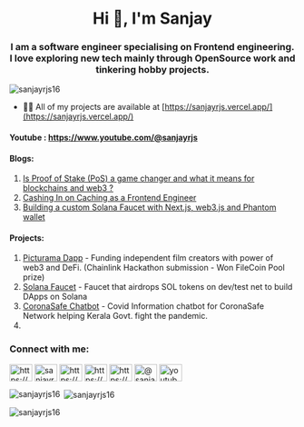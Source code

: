 <h1 align="center">Hi 👋, I'm Sanjay</h1>
<h3 align="center">I am a software engineer specialising on Frontend engineering. I love exploring new tech mainly through OpenSource work and tinkering hobby projects.</h3>

<p align="left"> <img src="https://komarev.com/ghpvc/?username=sanjayrjs16&label=Profile%20views&color=0e75b6&style=flat" alt="sanjayrjs16" /> </p>


- 👨‍💻 All of my projects are available at [https://sanjayrjs.vercel.app/](https://sanjayrjs.vercel.app/)


#### Youtube : https://www.youtube.com/@sanjayrjs

#### Blogs:
1. [Is Proof of Stake (PoS) a game changer and what it means for blockchains and web3 ?](https://dev.to/sanjayrjs16/the-gist-of-proof-of-stake-pos-39h2)
2. [Cashing In on Caching as a Frontend Engineer](https://betterprogramming.pub/cashing-in-on-caching-as-a-frontend-engineer-611a7c57f6b5)
3. [Building a custom Solana Faucet with Next.js, web3.js and Phantom wallet](https://sanjayrajesh.hashnode.dev/custom-solana-faucet-using-nextjs-part-1)

#### Projects: 
1. [Picturama Dapp](https://picturama-defi.netlify.app/) - Funding independent film creators with power of web3 and DeFi. (Chainlink Hackathon submission - Won FileCoin Pool prize)
2. [Solana Faucet](stardust-solana-faucet.vercel.app/) - Faucet that airdrops SOL tokens on dev/test net to build DApps on Solana
3. [CoronaSafe Chatbot](https://www.youtube.com/watch?v=A81YflXaZKQ) - Covid Information chatbot for CoronaSafe Network helping Kerala Govt. fight the pandemic.
4. 

<h3 align="left">Connect with me:</h3>
<p align="left">
<a href="https://dev.to/sanjayrjs16" target="blank"><img align="center" src="https://raw.githubusercontent.com/rahuldkjain/github-profile-readme-generator/master/src/images/icons/Social/devto.svg" alt="https://dev.to/sanjayrjs16" height="30" width="40" /></a>
<a href="https://twitter.com/sanjayrjs" target="blank"><img align="center" src="https://raw.githubusercontent.com/rahuldkjain/github-profile-readme-generator/master/src/images/icons/Social/twitter.svg" alt="sanjayrjs" height="30" width="40" /></a>
<a href="https://www.linkedin.com/in/sanjay-rajesh/" target="blank"><img align="center" src="https://raw.githubusercontent.com/rahuldkjain/github-profile-readme-generator/master/src/images/icons/Social/linked-in-alt.svg" alt="https://www.linkedin.com/in/sanjay-rajesh/" height="30" width="40" /></a>
<a href="https://stackoverflow.com/users/11468488/sanjay" target="blank"><img align="center" src="https://raw.githubusercontent.com/rahuldkjain/github-profile-readme-generator/master/src/images/icons/Social/stack-overflow.svg" alt="https://stackoverflow.com/users/11468488/sanjay" height="30" width="40" /></a>
<a href="https://hashnode.com/@sanjayrjs" target="blank"><img align="center" src="https://raw.githubusercontent.com/rahuldkjain/github-profile-readme-generator/master/src/images/icons/Social/hashnode.svg" alt="https://hashnode.com/@sanjayrjs" height="30" width="40" /></a>
<a href="https://medium.com/@sanjayrjs16" target="blank"><img align="center" src="https://raw.githubusercontent.com/rahuldkjain/github-profile-readme-generator/master/src/images/icons/Social/medium.svg" alt="@sanjayrjs16" height="30" width="40" /></a>
<a href="https://www.youtube.com/@sanjayrjs" target="blank"><img align="center" src="https://raw.githubusercontent.com/rahuldkjain/github-profile-readme-generator/master/src/images/icons/Social/youtube.svg" alt="youtube.com/@sanjayrjs" height="30" width="40" /></a>
</p>


<p><img align="left" src="https://github-readme-stats.vercel.app/api/top-langs?username=sanjayrjs16&show_icons=true&locale=en&layout=compact" alt="sanjayrjs16" /></p>

<p>&nbsp;<img align="center" src="https://github-readme-stats.vercel.app/api?username=sanjayrjs16&show_icons=true&locale=en" alt="sanjayrjs16" /></p>

<p><img align="center" src="https://github-readme-streak-stats.herokuapp.com/?user=sanjayrjs16&" alt="sanjayrjs16" /></p>
